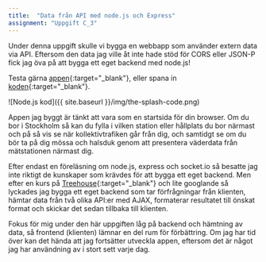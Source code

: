 ```yaml
---
title:  "Data från API med node.js och Express"
assignment: "Uppgift C_3"
---
```


Under denna uppgift skulle vi bygga en webbapp som använder extern data via API. Eftersom den data jag ville åt inte hade stöd för CORS eller JSON-P fick jag öva på att bygga ett eget backend med node.js!<!--more-->

Testa gärna [appen](http://the-splash.herokuapp.com){:target="_blank"}, eller spana in [koden](https://github.com/jarnehall/the-splash){:target="_blank"}.

![Node.js kod]({{ site.baseurl }}/img/the-splash-code.png)

Appen jag byggt är tänkt att vara som en startsida för din browser. Om du bor i Stockholm så kan du fylla i vilken station eller hållplats du bor närmast och på så vis se när kollektivtrafiken går från dig, och samtidgt se om du bör ta på dig mössa och halsduk genom att presentera väderdata från mätstationen närmast dig.

Efter endast en föreläsning om node.js, express och socket.io så besatte jag inte riktigt de kunskaper som krävdes för att bygga ett eget backend. Men efter en kurs på [Treehouse](http://teamtreehouse.com){:target="_blank"} och lite googlande så lyckades jag bygga ett eget backend som tar förfrågningar från klienten, hämtar data från två olika API:er med AJAX, formaterar resultatet till önskat format och skickar det sedan tillbaka till klienten.

Fokus för mig under den här uppgiften låg på backend och hämtning av data, så frontend (klienten) lämnar en del rum för förbättring. Om jag har tid över kan det hända att jag fortsätter utveckla appen, eftersom det är något jag har användning av i stort sett varje dag.
